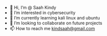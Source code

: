 - 👋 Hi, I’m @ Saah Kindy   
- 👀 I’m interested in cybersecurity
- 🌱 I’m currently learning kali linux and ubuntu
- 💞️ I’m looking to collaborate on future projects
- 📫 How to reach me kindsaah@gmail.com

<!---
kindsaah/kindsaah is a ✨ special ✨ repository because its `README.md` (this file) appears on your GitHub profile.
You can click the Preview link to take a look at your changes.
--->
